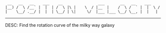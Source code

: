      __   __   __    ___    __                ___       __   __    ___
    |__) /  \ /__` |  |  | /  \ |\ |    \  / |__  |    /  \ /  ` |  |  \ /
    |    \__/ .__/ |  |  | \__/ | \|     \/  |___ |___ \__/ \__, |  |   |
----------------------------------------------------------------------------
DESC: Find the rotation curve of the milky way galaxy
